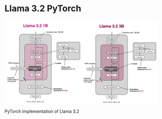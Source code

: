 # Llama 3.2 PyTorch

<p align="center">
  <img src="Llama3.2.png" alt="Llama3.2" style="display:block; margin:auto; width:900px;" />
</p>

PyTorch implementation of Llama 3.2
